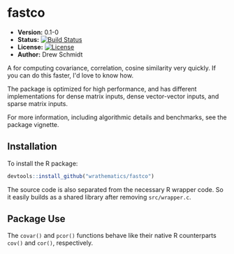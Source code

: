 # fastco

* **Version:** 0.1-0
* **Status:** [![Build Status](https://travis-ci.org/wrathematics/fastco.png)](https://travis-ci.org/wrathematics/fastco)
* **License:** [![License](http://img.shields.io/badge/license-BSD%202--Clause-orange.svg?style=flat)](http://opensource.org/licenses/BSD-2-Clause)
* **Author:** Drew Schmidt


A for computing covariance, correlation, cosine similarity very quickly.  If you can do this faster, I'd love to know how.

The package is optimized for high performance, and has different implementations for dense matrix inputs, dense vector-vector inputs, and sparse matrix inputs.

For more information, including algorithmic details and benchmarks, see the package vignette.



## Installation

To install the R package:

```r
devtools::install_github("wrathematics/fastco")
```

The source code is also separated from the necessary R wrapper
code.  So it easily builds as a shared library after removing
`src/wrapper.c`.



## Package Use

The `covar()` and `pcor()` functions behave like their native R counterparts `cov()` and `cor()`, respectively.
